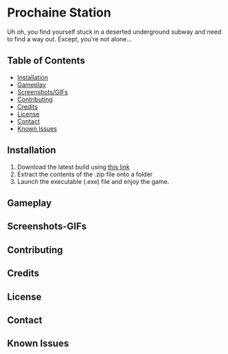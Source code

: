 # Prochaine Station
Uh oh, you find yourself stuck in a deserted underground subway and need to find a way out. Except, you're not alone...

## Table of Contents
- [Installation](#installation)
- [Gameplay](#gameplay)
- [Screenshots/GIFs](#screenshots-gifs)
- [Contributing](#contributing)
- [Credits](#credits)
- [License](#license)
- [Contact](#contact)
- [Known Issues](#known-issues)

## Installation

1. Download the latest build using [this link](https://drive.google.com/drive/folders/1bqGoOGh0dF0CaF6NAO-q5pymmYM9tiJu?usp=sharing)
2. Extract the contents of the .zip file onto a folder
3. Launch the executable (.exe) file and enjoy the game.

## Gameplay


## Screenshots-GIFs


## Contributing


## Credits


## License


## Contact


## Known Issues


